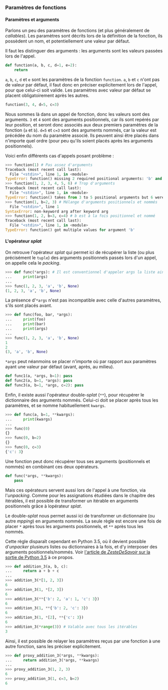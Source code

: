 ### Paramètres de fonctions

#### Paramètres et arguments

Parlons un peu des paramètres de fonctions (et plus généralement de *callables*). Les paramètres sont décrits lors de la définition de la fonction, ils possèdent un nom, et potentiellement une valeur par défaut.

Il faut les distinguer des arguments : les arguments sont les valeurs passées lors de l'appel.

```python
def function(a, b, c, d=1, e=2):
    return
```

`a`, `b`, `c`, `d` et `e` sont les paramètres de la fonction `function`. `a`, `b` et `c` n'ont pas de valeur par défaut, il faut donc en préciser explicitement lors de l'appel, pour que celui-ci soit valide. Les paramètres avec valeur par défaut se placent obligatoirement après les autres.

```python
function(3, 4, d=5, c=3)
```

Nous sommes là dans un appel de fonction, donc les valeurs sont des arguments.
`3` et `4` sont des arguments positionnels, car ils sont repérés par leur position, et seront donc associés aux deux premiers paramètres de la fonction (`a` et `b`).
`d=5` et `c=3` sont des arguments nommés, car la valeur est précédée du nom du paramètre associé. Ils peuvent ainsi être placés dans n'importe quel ordre (pour peu qu'ils soient placés après les arguments positionnels).

Voici enfin différents cas d'appels posant problème :

```python
>>> function(1) # Pas assez d'arguments
Traceback (most recent call last):
  File "<stdin>", line 1, in <module>
TypeError: function() missing 2 required positional arguments: 'b' and 'c'
>>> function(1, 2, 3, 4, 5, 6) # Trop d'arguments
Traceback (most recent call last):
  File "<stdin>", line 1, in <module>
TypeError: function() takes from 3 to 5 positional arguments but 6 were given
>>> function(1, b=2, 3) # Mélange d'arguments positionnels et nommés
  File "<stdin>", line 1
SyntaxError: non-keyword arg after keyword arg
>>> function(1, 2, b=3, c=4) # b est à la fois positionnel et nommé
Traceback (most recent call last):
  File "<stdin>", line 1, in <module>
TypeError: function() got multiple values for argument 'b'
```

#### L'opérateur *splat*

On retrouve l'opérateur *splat* qui permet ici de récupérer la liste (ou plus précisément le `tuple`) des arguments positionnels passés lors d'un appel, on appelle cela le *packing*.

```python
>>> def func(*args): # Il est conventionnel d'appeler args la liste ainsi récupérée
...     print(args)
...
>>> func(1, 2, 3, 'a', 'b', None)
(1, 2, 3, 'a', 'b', None)
```

La présence d'`*args` n'est pas incompatible avec celle d'autres paramètres, s'ils sont placés avant.

```python
>>> def func(foo, bar, *args):
...     print(foo)
...     print(bar)
...     print(args)
...
>>> func(1, 2, 3, 'a', 'b', None)
1
2
(3, 'a', 'b', None)
```

`*args` peut néanmoins se placer n'importe où par rapport aux paramètres ayant une valeur par défaut (avant, après, au milieu).

```python
def func1(a, *args, b=1): pass
def func2(a, b=1, *args): pass
def func3(a, b=1, *args, c=2): pass
```

Enfin, il existe aussi l'opérateur double-*splat* (`**`), pour récupérer le dictionnaire des arguments nommés. Celui-ci doit se placer après tous les paramètres, et se nomme habituellement `kwargs`.

```python
>>> def func(a, b=1, **kwargs):
...     print(kwargs)
...
>>> func(0)
{}
>>> func(0, b=2)
{}
>>> func(0, c=3)
{'c': 3}
```

Une fonction peut donc récupérer tous ses arguments (positionnels et nommés) en combinant ces deux opérateurs.

```python
def func(*args, **kwargs):
    pass
```

Mais ces opérateurs servent aussi lors de l'appel à une fonction, via l'*unpacking*.
Comme pour les assignations étudiées dans le chapitre des itérables, il est possible de transformer un itérable en arguments positionnels grâce à lopérateur *splat*.

Le double-*splat* nous permet aussi ici de transformer un dictionnaire (ou autre *mpping*) en arguments nommés.
La seule règle est encore une fois de placer `*` après tous les arguments positionnels, et `**` après tous les nommés.

Cette règle disparaît cependant en Python 3.5, où il devient possible d'*unpacker* plusieurs listes ou dictionnaires à la fois, et d'y interposer des arguments positionnels/nommés. Voir [l'article de *ZesteDeSavoir* sur la sortie de Python 3.5](https://zestedesavoir.com/articles/175/sortie-de-python-3-5/#2-principales-nouveautes) à ce propos.

```python
>>> def addition_3(a, b, c):
...     return a + b + c
...
>>> addition_3(*[1, 2, 3])
6
>>> addition_3(1, *[2, 3])
6
>>> addition_3(**{'b': 2, 'a': 1, 'c': 3})
6
>>> addition_3(1, **{'b': 2, 'c': 3})
6
>>> addition_3(1, *[2], **{'c': 3})
6
>>> addition_3(*range(3)) # Valable avec tous les itérables
3
```

Ainsi, il est possible de relayer les paramètres reçus par une fonction à une autre fonction, sans les préciser explicitement.

```python
>>> def proxy_addition_3(*args, **kwargs):
...     return addition_3(*args, **kwargs)
...
>>> proxy_addition_3(1, 2, 3)
6
>>> proxy_addition_3(1, c=3, b=2)
6
```
